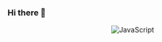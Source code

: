 ### Hi there 👋

<div align=center>

  ![JavaScript](https://img.shields.io/badge/JavaScript-3178C6.svg?&style=for-the-badge&logo=JavaScript&logoColor=FFFFFF)
</div>
